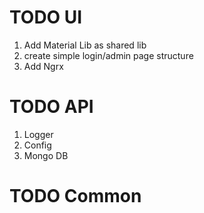 # TODO UI

1. Add Material Lib as shared lib
2. create simple login/admin page structure
3. Add Ngrx

# TODO API

1. Logger
2. Config
3. Mongo DB

# TODO Common
